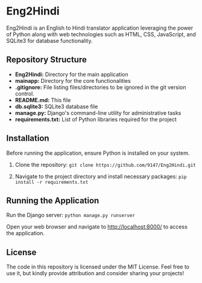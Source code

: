 # Eng2Hindi

Eng2Hindi is an English to Hindi translator application leveraging the power of Python along with web technologies such as HTML, CSS, JavaScript, and SQLite3 for database functionality.

## Repository Structure

- **Eng2Hindi:** Directory for the main application
- **mainapp:** Directory for the core functionalities
- **.gitignore:** File listing files/directories to be ignored in the git version control.
- **README.md:** This file
- **db.sqlite3:** SQLite3 database file
- **manage.py:** Django's command-line utility for administrative tasks
- **requirements.txt:** List of Python libraries required for the project

## Installation

Before running the application, ensure Python is installed on your system.

1. Clone the repository:
  `git clone https://github.com/9147/Eng2Hindi.git`

3. Navigate to the project directory and install necessary packages:
   `pip install -r requirements.txt`

## Running the Application

Run the Django server:
`python manage.py runserver`

Open your web browser and navigate to [http://localhost:8000/](http://localhost:8000/) to access the application.

## License

The code in this repository is licensed under the MIT License. Feel free to use it, but kindly provide attribution and consider sharing your projects!
